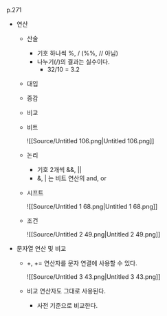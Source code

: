 p.271
- 연산
    - 산술
        - 기호 하나씩 %, / (%%, // 아님)
        - 나누기(/)의 결과는 실수이다.
            - 32/10 = 3.2
    - 대입
    - 증감
    - 비교
    - 비트
        
        ![[Source/Untitled 106.png|Untitled 106.png]]
        
    - 논리
        - 기호 2개씩 &&, ||
        - &, | 는 비트 연산의 and, or
    - 시프트
        
        ![[Source/Untitled 1 68.png|Untitled 1 68.png]]
        
    - 조건
        
        ![[Source/Untitled 2 49.png|Untitled 2 49.png]]
        
          
        
- 문자열 연산 및 비교
    - +, += 연산자를 문자 연결에 사용할 수 있다.
        
        ![[Source/Untitled 3 43.png|Untitled 3 43.png]]
        
          
        
    - 비교 연산자도 그대로 사용된다.
        
        - 사전 기준으로 비교한다.